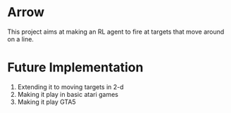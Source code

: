 # Arrow

This project aims at making an RL agent to fire at targets that move around on a line. 

# Future Implementation

1. Extending it to moving targets in 2-d
2. Making it play in basic atari games
3. Making it play GTA5
